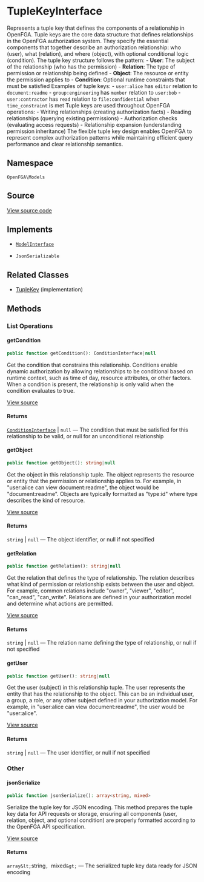 # TupleKeyInterface

Represents a tuple key that defines the components of a relationship in OpenFGA. Tuple keys are the core data structure that defines relationships in the OpenFGA authorization system. They specify the essential components that together describe an authorization relationship: who (user), what (relation), and where (object), with optional conditional logic (condition). The tuple key structure follows the pattern: - **User**: The subject of the relationship (who has the permission) - **Relation**: The type of permission or relationship being defined - **Object**: The resource or entity the permission applies to - **Condition**: Optional runtime constraints that must be satisfied Examples of tuple keys: - `user:alice` has `editor` relation to `document:readme` - `group:engineering` has `member` relation to `user:bob` - `user:contractor` has `read` relation to `file:confidential` when `time_constraint` is met Tuple keys are used throughout OpenFGA operations: - Writing relationships (creating authorization facts) - Reading relationships (querying existing permissions) - Authorization checks (evaluating access requests) - Relationship expansion (understanding permission inheritance) The flexible tuple key design enables OpenFGA to represent complex authorization patterns while maintaining efficient query performance and clear relationship semantics.

## Namespace

`OpenFGA\Models`

## Source

[View source code](https://github.com/evansims/openfga-php/blob/main/src/Models/TupleKeyInterface.php)

## Implements

* [`ModelInterface`](ModelInterface.md)

* `JsonSerializable`

## Related Classes

* [TupleKey](Models/TupleKey.md) (implementation)

## Methods

### List Operations

#### getCondition

```php
public function getCondition(): ConditionInterface|null

```

Get the condition that constrains this relationship. Conditions enable dynamic authorization by allowing relationships to be conditional based on runtime context, such as time of day, resource attributes, or other factors. When a condition is present, the relationship is only valid when the condition evaluates to true.

[View source](https://github.com/evansims/openfga-php/blob/main/src/Models/TupleKeyInterface.php#L52)

#### Returns

[`ConditionInterface`](ConditionInterface.md) &#124; `null` — The condition that must be satisfied for this relationship to be valid, or null for an unconditional relationship

#### getObject

```php
public function getObject(): string|null

```

Get the object in this relationship tuple. The object represents the resource or entity that the permission or relationship applies to. For example, in &quot;user:alice can view document:readme&quot;, the object would be &quot;document:readme&quot;. Objects are typically formatted as &quot;type:id&quot; where type describes the kind of resource.

[View source](https://github.com/evansims/openfga-php/blob/main/src/Models/TupleKeyInterface.php#L63)

#### Returns

`string` &#124; `null` — The object identifier, or null if not specified

#### getRelation

```php
public function getRelation(): string|null

```

Get the relation that defines the type of relationship. The relation describes what kind of permission or relationship exists between the user and object. For example, common relations include &quot;owner&quot;, &quot;viewer&quot;, &quot;editor&quot;, &quot;can_read&quot;, &quot;can_write&quot;. Relations are defined in your authorization model and determine what actions are permitted.

[View source](https://github.com/evansims/openfga-php/blob/main/src/Models/TupleKeyInterface.php#L74)

#### Returns

`string` &#124; `null` — The relation name defining the type of relationship, or null if not specified

#### getUser

```php
public function getUser(): string|null

```

Get the user (subject) in this relationship tuple. The user represents the entity that has the relationship to the object. This can be an individual user, a group, a role, or any other subject defined in your authorization model. For example, in &quot;user:alice can view document:readme&quot;, the user would be &quot;user:alice&quot;.

[View source](https://github.com/evansims/openfga-php/blob/main/src/Models/TupleKeyInterface.php#L85)

#### Returns

`string` &#124; `null` — The user identifier, or null if not specified

### Other

#### jsonSerialize

```php
public function jsonSerialize(): array<string, mixed>

```

Serialize the tuple key for JSON encoding. This method prepares the tuple key data for API requests or storage, ensuring all components (user, relation, object, and optional condition) are properly formatted according to the OpenFGA API specification.

[View source](https://github.com/evansims/openfga-php/blob/main/src/Models/TupleKeyInterface.php#L97)

#### Returns

`array&lt;`string`, `mixed`&gt;` — The serialized tuple key data ready for JSON encoding
